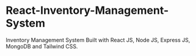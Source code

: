 # React-Inventory-Management-System
Inventory Management System Built with React JS, Node JS, Express JS, MongoDB and Tailwind CSS.

<!-- # [<span style="color: blue;">View Live Preview from here.</span>](https://inventory-management-rosy.vercel.app) -->
